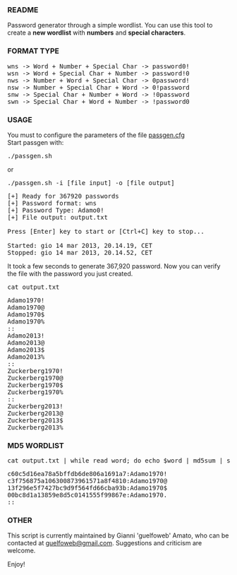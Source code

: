 ### README


Password generator through a simple wordlist.
You can use this tool to create a **new wordlist** with **numbers** and **special characters**.

### FORMAT TYPE
<pre>
wns -> Word + Number + Special Char -> password0!
wsn -> Word + Special Char + Number -> password!0
nws -> Number + Word + Special Char -> 0password!
nsw -> Number + Special Char + Word -> 0!password
snw -> Special Char + Number + Word -> !0password
swn -> Special Char + Word + Number -> !password0
</pre>

### USAGE

You must to configure the parameters of the file <a href="https://github.com/guelfoweb/passgen/blob/master/passgen.cfg">passgen.cfg</a><br />
Start passgen with:
<pre>
./passgen.sh
</pre>
or
<pre>
./passgen.sh -i [file input] -o [file output]
</pre>
<pre>
[+] Ready for 367920 passwords
[+] Password format: wns
[+] Password Type: Adamo0!
[+] File output: output.txt

Press [Enter] key to start or [Ctrl+C] key to stop...

Started: gio 14 mar 2013, 20.14.19, CET
Stopped: gio 14 mar 2013, 20.14.52, CET
</pre>
It took a few seconds to generate 367,920 password. Now you can verify the file with the password you just created.
<pre>
cat output.txt
</pre>
<pre>
Adamo1970!
Adamo1970@
Adamo1970$
Adamo1970%
::
Adamo2013!
Adamo2013@
Adamo2013$
Adamo2013%
::
Zuckerberg1970!
Zuckerberg1970@
Zuckerberg1970$
Zuckerberg1970%
::
Zuckerberg2013!
Zuckerberg2013@
Zuckerberg2013$
Zuckerberg2013%
</pre>

### MD5 WORDLIST

<pre>
cat output.txt | while read word; do echo $word | md5sum | sed "s/  -/:$word/"; done
</pre>
<pre>
c60c5d16ea78a5bffdb6de806a1691a7:Adamo1970!
c3f756875a106300873961571a8f4810:Adamo1970@
13f296e5f7427bc9d9f564fd66cba93b:Adamo1970$
00bc8d1a13859e8d5c0141555f99867e:Adamo1970.
::
</pre>

### OTHER

This script is currently maintained by Gianni 'guelfoweb' Amato, who can be contacted at guelfoweb@gmail.com. Suggestions and criticism are welcome.

Enjoy!
